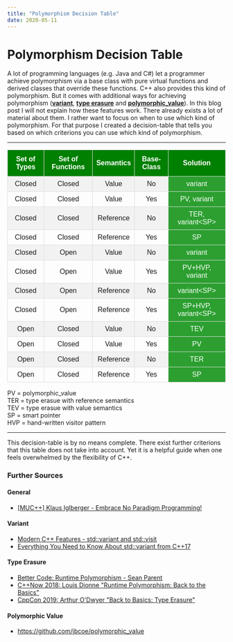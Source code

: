 ```yaml
---
title: "Polymorphism Decision Table"
date: 2020-05-11
---
```


# Polymorphism Decision Table

A lot of programming languages (e.g. Java and C#) let a programmer achieve polymorphism via a base class
with pure virtual functions and derived classes that override these functions. C++ also provides this kind of polymorphism.
But it comes with additional ways for achieving polymorphism (**[variant](#variant)**, **[type erasure](#type-erasue)** and **[polymorphic_value](#polymorphic-value)**).
In this blog post I will not explain how these features work. There already exists a lot of material about them.
I rather want to focus on when to use which kind of polymorphism.
For that purpose I created a decision-table that tells you based on which criterions you can use which kind of polymorphism.
___

<style>
#customers {
  font-family: "Trebuchet MS", Arial, Helvetica, sans-serif;
  border-collapse: collapse;
  width: 100%;
}

#customers td, #customers th {
  border: 1px solid #ddd;
  padding: 8px;
  text-align:center;
}

#customers tr:nth-child(even){background-color: #f2f2f2;}

#customers tr:hover {background-color: #ddd;}

#customers th {
  padding-top: 12px;
  padding-bottom: 12px;
  background-color: green;
  color: white;
}

#customers td:nth-child(5) {
  background-color: #2C9F30;
  color: white;
  
}

</style>

<table id="customers">
  <tr>
    <th>Set of Types</th>
    <th>Set of Functions</th>
    <th>Semantics</th>
    <th>Base-Class</th>
    <th>Solution</th>
  </tr>
  <tr>
    <td>Closed</td>
    <td>Closed</td>
    <td>Value</td>
    <td>No</td>
    <td>variant</td>
  </tr>
  <tr>
    <td>Closed</td>
    <td>Closed</td>
    <td>Value</td>
    <td>Yes</td>
    <td>PV, variant</td>
  </tr>
  <tr>
    <td>Closed</td>
    <td>Closed</td>
    <td>Reference</td>
    <td>No</td>
    <td>TER, variant&ltSP&gt</td>
  </tr>
  <tr>
    <td>Closed</td>
    <td>Closed</td>
    <td>Reference</td>
    <td>Yes</td>
    <td>SP</td>
  </tr>
  <tr>
    <td>Closed</td>
    <td>Open</td>
    <td>Value</td>
    <td>No</td>
    <td>variant</td>
  </tr>
  <tr>
    <td>Closed</td>
    <td>Open</td>
    <td>Value</td>
    <td>Yes</td>
    <td>PV+HVP, variant</td>
  </tr>
  <tr>
    <td>Closed</td>
    <td>Open</td>
    <td>Reference</td>
    <td>No</td>
    <td>variant&ltSP&gt</td>
  </tr>
  <tr>
    <td>Closed</td>
    <td>Open</td>
    <td>Reference</td>
    <td>Yes</td>
    <td>SP+HVP, variant&ltSP&gt</td>
  </tr>
  <tr>
    <td>Open</td>
    <td>Closed</td>
    <td>Value</td>
    <td>No</td>
    <td>TEV</td>
  </tr>
  <tr>
    <td>Open</td>
    <td>Closed</td>
    <td>Value</td>
    <td>Yes</td>
    <td>PV</td>
  </tr>
  <tr>
    <td>Open</td>
    <td>Closed</td>
    <td>Reference</td>
    <td>No</td>
    <td>TER</td>
  </tr>
  <tr>
    <td>Open</td>
    <td>Closed</td>
    <td>Reference</td>
    <td>Yes</td>
    <td>SP</td>
  </tr>
</table>


PV = polymorphic_value  
TER = type erasue with reference semantics  
TEV = type erasue with value semantics  
SP = smart pointer  
HVP = hand-written visitor pattern
___


This decision-table is by no means complete. There exist further criterions that this table does not take into account.
Yet it is a helpful guide when one feels overwhelmed by the flexibility of C++.


### Further Sources

#### General
- [[MUC++] Klaus Iglberger - Embrace No Paradigm Programming!](https://www.youtube.com/watch?v=fwXaRH5ffJM)

#### Variant
- [Modern C++ Features - std\::variant and std::visit](https://arne-mertz.de/2018/05/modern-c-features-stdvariant-and-stdvisit/)
- [Everything You Need to Know About std::variant from C++17]( https://www.bfilipek.com/2018/06/variant.html)

#### Type Erasure
- [Better Code: Runtime Polymorphism - Sean Parent](https://www.youtube.com/watch?v=QGcVXgEVMJg)
- [C++Now 2018: Louis Dionne "Runtime Polymorphism: Back to the Basics"](https://www.youtube.com/watch?v=OtU51Ytfe04)
- [CppCon 2019: Arthur O'Dwyer "Back to Basics: Type Erasure"](https://www.youtube.com/watch?v=tbUCHifyT24)

#### Polymorphic Value
- https://github.com/jbcoe/polymorphic_value

